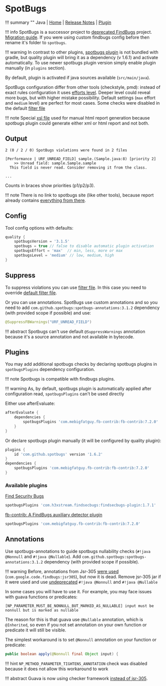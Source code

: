 # SpotBugs

!!! summary ""
    Java | 
    [Home](https://spotbugs.github.io) | 
    [Release Notes](https://github.com/spotbugs/spotbugs/blob/master/CHANGELOG.md) |
    [Plugin](http://spotbugs.readthedocs.io/en/latest/gradle.html)     

!!! info
    SpotBugs is a successor project to [deprecated FindBugs](https://github.com/findbugsproject/findbugs) project.
    [Migration guide](http://spotbugs.readthedocs.io/en/latest/migration.html). If you were using custom 
    findbugs config before then rename it's folder to `spotbugs`.
    
!!! warning
    In contrast to other plugins, [spotbugs plugin](http://spotbugs.readthedocs.io/en/latest/gradle.html) is not bundled with gradle,
    but quality plugin will bring it as a dependency (v 1.6.1) and activate automatically.
    To use newer spotbugs plugin version simply enable plugin manually (in `plugins` section).    
    
By default, plugin is activated if java sources available (`src/main/java`).    

SpotBugs configuration differ from other tools (checkstyle, pmd): instead of exact rules configuration
it uses [efforts level](http://spotbugs.readthedocs.io/en/latest/effort.html). Deeper level could reveal more bugs, but with higher mistake possibility. 
Default settings (`max` effort and `medium` level) are perfect for most cases. Some checks were disabled in the default 
[filter file](https://github.com/xvik/gradle-quality-plugin/blob/master/src/main/resources/ru/vyarus/quality/config/spotbugs/exclude.xml)

!!! note
    Special [xsl file](https://github.com/xvik/gradle-quality-plugin/blob/master/src/main/resources/ru/vyarus/quality/config/spotbugs/html-report-style.xsl) 
    used for manual html report generation because spotbugs plugin could generate either xml or html report and not both. 

## Output

```
2 (0 / 2 / 0) SpotBugs violations were found in 2 files

[Performance | URF_UNREAD_FIELD] sample.(Sample.java:8) [priority 2]
	>> Unread field: sample.Sample.sample
  This field is never read. Consider removing it from the class.
  
...  
```

Counts in braces show priorities (p1/p2/p3).

!!! note
    There is no link to spotbugs site (like other tools), because report already contains [everything from there](https://spotbugs.readthedocs.io/en/latest/bugDescriptions.html).

## Config

Tool config options with defaults:

```groovy
quality {
    spotbugsVersion = '3.1.5'
    spotbugs = true // false to disable automatic plugin activation
    spotbugsEffort = 'max'  // min, less, more or max
    spotbugsLevel = 'medium' // low, medium, high
}
```

## Suppress

To suppress violations you can use [filter file](http://spotbugs.readthedocs.io/en/latest/filter.html).
In this case you need to override [default filter file](https://github.com/xvik/gradle-quality-plugin/blob/master/src/main/resources/ru/vyarus/quality/config/spotbugs/exclude.xml).

Or you can use annotations. SpotBugs use custom annotations and so you need to add 
`com.github.spotbugs:spotbugs-annotations:3.1.2` dependency (with provided scope if possible) and use:

```java
@SuppressFBWarnings("URF_UNREAD_FIELD")
```

!!! abstract
    Spotbugs can't use default `@SuppressWarnings` annotation because it's a source annotation
    and not available in bytecode. 

## Plugins

You may add additional spotbugs checks by declaring spotbugs plugins in `spotbugsPlugins` dependency configuration.

!!! note
    Spotbugs is compatible with findbugs plugins.

!!! warning
    As, by default, spotbugs plugin is automatically applied after configuration read, `spotbugsPlugins` can't be used directly

Either use afterEvaluate:

```groovy
afterEvaluate {
    dependencies {
        spotbugsPlugins 'com.mebigfatguy.fb-contrib:fb-contrib:7.2.0'
    }
}
```

Or declare spotbugs plugin manually (it will be configured by quality plugin):

```groovy
plugins {
    id 'com.github.spotbugs' version '1.6.2'
}
dependencies {
    spotbugsPlugins 'com.mebigfatguy.fb-contrib:fb-contrib:7.2.0'
}
```

### Available plugins

[Find Security Bugs](http://find-sec-bugs.github.io/)

```groovy
spotbugsPlugins 'com.h3xstream.findsecbugs:findsecbugs-plugin:1.7.1'
```

[fb-contrib: A FindBugs auxiliary detector plugin](http://fb-contrib.sourceforge.net/)

```groovy
spotbugsPlugins 'com.mebigfatguy.fb-contrib:fb-contrib:7.2.0'
```

## Annotations

Use spotbugs-annotations to guide spotbugs nullability checks (`#!java @Nonnull` and `#!java @Nullable`).
Add ``com.github.spotbugs:spotbugs-annotations:3.1.2`` dependency (with provided scope if possible).

!!! warning
    Before,  annotations from Jsr-305 [were used](http://findbugs.sourceforge.net/manual/annotations.html) 
    (`com.google.code.findbugs:jsr305`), but now it is dead.
    Remove jsr-305 jar if it were used and use [undeprecated](https://github.com/spotbugs/spotbugs/issues/130)
    `#!java @Nonnull` and `#!java @Nullable`

In some cases you will have to use it.
For example, you may face issues with guava functions or predicates:

```
[NP_PARAMETER_MUST_BE_NONNULL_BUT_MARKED_AS_NULLABLE] input must be nonnull but is marked as nullable 
```

The reason for this is that guava use `@Nullable` annotation, which is `@Inherited`, so
even if you not set annotation on your own function or predicate it will still be visible.

The simplest workaround is to set `@Nonnull` annotation on your function or predicate:

```java
public boolean apply(@Nonnull final Object input) {
```

!!! hint
    `NP_METHOD_PARAMETER_TIGHTENS_ANNOTATION` check was disabled because it does not allow this workaround to work

!!! abstract
    Guava is now using checker framework [instead of jsr-305](https://github.com/google/guava/issues/2960).
